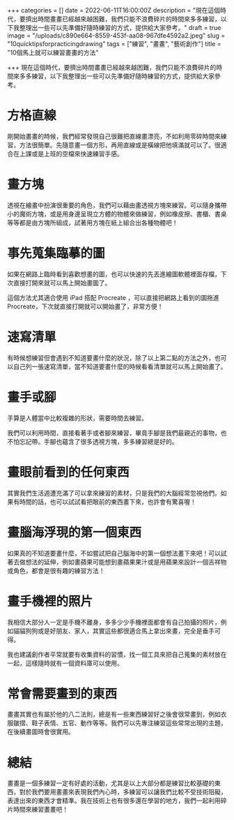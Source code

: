+++
categories = []
date = 2022-06-11T16:00:00Z
description = "現在這個時代，要擠出時間畫畫已經越來越困難，我們只能不浪費碎片的時間來多多練習，以下我整理出一些可以先準備好隨時練習的方式，提供給大家參考。"
draft = true
image = "/uploads/c890e664-8559-453f-aa08-967dfe4592a2.jpeg"
slug = "10quicktipsforpracticingdrawing"
tags = ["練習", "畫畫", "藝術創作"]
title = "10個馬上就可以練習畫畫的方法"

+++
現在這個時代，要擠出時間畫畫已經越來越困難，我們只能不浪費碎片的時間來多多練習，以下我整理出一些可以先準備好隨時練習的方式，提供給大家參考。


# 方格直線
剛開始畫畫的時候，我們經常發現自己很難把直線畫漂亮，不如利用零碎時間來練習，方法很簡單。先隨意畫一個方形，再用直線或是橫線把他填滿就可以了。很適合在上課或是上班的空檔來快速練習手感。

# 畫方塊
透視在繪畫中扮演很重要的角色，我們可以藉由畫透視方塊來練習。可以隨身攜帶小的魔術方塊，或是用身邊呈現立方體的物體來做練習，例如橡皮擦、書櫃、書桌等等都是由方塊所組成，試著用方塊在紙上組合出各種物體吧！


# 事先蒐集臨摹的圖
如果在網路上臨時看到喜歡想畫的圖，也可以快速的先丟進繪圖軟體裡面存檔，下次直接打開來就可以馬上開始畫圖了。

這個方法尤其適合使用 iPad 搭配 Procreate ，可以直接把網路上看到的圖拖進 Procreate，下次就直接打開就可以開始畫了，非常方便！

# 速寫清單

有時候想練習但會遇到不知道要畫什麼的狀況，除了以上第二點的方法之外，也可以自己列一張速寫清單，當不知道要畫什麼的時候看看清單就可以馬上開始畫了。

# 畫手或腳
手算是人體當中比較複雜的形狀，需要時間去練習。

我們可以利用時間，直接看著手或者腳來練習，畢竟手腳是我們最親近的事物，也不怕忘記帶。手腳也蘊含了很多透視方塊，多多練習總是好的。


# 畫眼前看到的任何東西
其實我們生活週遭充滿了可以拿來練習的素材，只是我們的大腦經常忽視他們。如果有時間的話，也可以試試看把眼前的東西畫下來，也許會有驚喜喔！

# 畫腦海浮現的第一個東西

如果真的不知道要畫什麼，不如嘗試把自己腦海中的第一個想法畫下來吧！可以試著去做想法的延伸，例如畫蘋果可能想到畫蘋果果汁或是用蘋果來設計一個吉祥物或角色，都會是很有趣的練習方法！

# 畫手機裡的照片
我相信大部分人一定是手機不離身，多多少少手機裡面都會有自己拍攝的照片，例如貓貓狗狗或是好朋友、家人，其實這些都很適合馬上拿出來畫，完全是垂手可得。

我也建議創作者平常就要有收集資料的習慣，找一個工具來把自己蒐集的素材放在一起，這樣隨時就有一個資料庫可以使用。

# 常會需要畫到的東西
畫畫其實也有屬於他的八二法則，總是有一些東西練習好之後會很常畫到，例如衣服皺摺、鞋子表情、五官、動作等等。我們可以先專注練習這些常常出現的主題，在後續畫圖時會很實用。

# 總結
畫畫是一個多練習一定有好處的活動，尤其是以上大部分都是練習比較基礎的東西，對於我們要用畫畫來表現我們內心時，多練習可以讓我們比較不受技術阻礙，表達出來的東西才會精準。我在技術上也有很多還在學習的地方，我們一起利用碎片時間來練習畫畫吧！